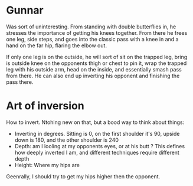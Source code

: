 # Gunnar

Was sort of uninteresting. From standing with double butterflies in, he stresses the importance of getting his knees together. From there he frees one leg, side steps, and goes into the classic pass with a knee in and a hand  on the far hip, flaring the elbow out.

If only one leg is on the outside, he will sort of sit on the trapped leg, bring is outside knee on the opponents thigh or chest to pin it, wrap the trapped leg with his outside arm, head on the inside, and essentially smash pass from there. He can also end up inverting his opponent and finishing the pass there.

# Art of inversion

How to invert. Ntohing new on that, but a bood way to think about things:

- Inverting in degrees. Sitting is 0, on the first shoulder it's 90, upside down is 180, and the other shoulder is 240
- Depth: am I looling at my opponents eyes, or at his butt ? This defines how deeply inverted I am, and different techniques require different depth
- Height: Where my hips are

Geenrally, I should try to get my hips higher then the opponent.
